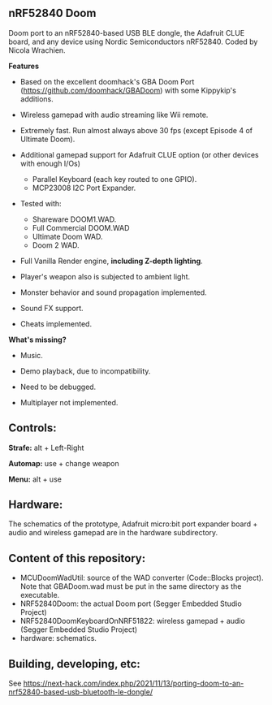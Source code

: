 ## nRF52840 Doom
 Doom port to an nRF52840-based USB BLE dongle, the Adafruit CLUE board, and any device using Nordic Semiconductors nRF52840.
 Coded by Nicola Wrachien.

**Features**
- Based on the excellent doomhack's GBA Doom Port (https://github.com/doomhack/GBADoom) with some Kippykip's additions.

- Wireless gamepad with audio streaming like Wii remote.

- Extremely fast. Run almost always above 30 fps (except Episode 4 of Ultimate Doom).

- Additional gamepad support for Adafruit CLUE option (or other devices with enough I/Os)
  - Parallel Keyboard (each key routed to one GPIO).
  - MCP23008 I2C Port Expander.

- Tested with:
  - Shareware DOOM1.WAD.
  - Full Commercial DOOM.WAD
  - Ultimate Doom WAD.
  - Doom 2 WAD.

- Full Vanilla Render engine, **including Z-depth lighting**.

- Player's weapon also is subjected to ambient light.

- Monster behavior and sound propagation implemented.

- Sound FX support.

- Cheats implemented.

**What's missing?**
- Music.

- Demo playback, due to incompatibility.

- Need to be debugged.

- Multiplayer not implemented.


## Controls:
**Strafe:** alt + Left-Right

**Automap:** use + change weapon

**Menu:** alt + use


## Hardware:
The schematics of the prototype, Adafruit micro:bit port expander board + audio and wireless gamepad are in the hardware subdirectory.

## Content of this repository:
- MCUDoomWadUtil: source of the WAD converter (Code::Blocks project). Note that GBADoom.wad must be put in the same directory as the executable.
- NRF52840Doom: the actual Doom port (Segger Embedded Studio Project)
- NRF52840DoomKeyboardOnNRF51822: wireless gamepad + audio (Segger Embedded Studio Project)
- hardware: schematics.

## Building, developing, etc:
See https://next-hack.com/index.php/2021/11/13/porting-doom-to-an-nrf52840-based-usb-bluetooth-le-dongle/